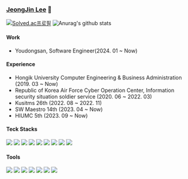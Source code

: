### [JeongJin Lee](https://wjdwls.notion.site/JeongJin-21c3d7ce89ab4e3b8d5d109d0b2f732b?pvs=4) 🎈


[![Solved.ac프로필](http://mazassumnida.wtf/api/generate_badge?boj=sso07012)](https://solved.ac/sso07012) 
![Anurag's github stats](https://github-readme-stats.vercel.app/api?username=dl-00-e8&show_icons=true&theme=dark)

<!--![Top Langs](https://github-readme-stats.vercel.app/api/top-langs/?username=dl-00-e8&layout=compact&theme=dark)-->
#### Work
* Youdongsan, Software Engineer(2024. 01 ~ Now)


#### Experience
* Hongik University Computer Engineering & Business Administration (2019. 03 ~ Now)
* Republic of Korea Air Force Cyber Operation Center, Information security situation soldier service (2020. 06 ~ 2022. 03)
* Kusitms 26th (2022. 08 ~ 2022. 11)
* SW Maestro 14th (2023. 04 ~ Now)
* HIUMC 5th (2023. 09 ~ Now)

#### Teck Stacks
  <img src="https://img.shields.io/badge/c++-00599C?style=for-the-badge&logo=c%2B%2B&logoColor=white"> <img src="https://img.shields.io/badge/python-3776AB?style=for-the-badge&logo=python&logoColor=white"> <img src="https://img.shields.io/badge/java-007396?style=for-the-badge&logo=java&logoColor=white"> <img src="https://img.shields.io/badge/spring-6DB33F?style=for-the-badge&logo=spring&logoColor=white">   <img src="https://img.shields.io/badge/mysql-4479A1?style=for-the-badge&logo=mysql&logoColor=white"> <img src="https://img.shields.io/badge/Docker-2496ED?style=for-the-badge&logo=docker&logoColor=white"> <img src="https://img.shields.io/badge/Github Actions-2088FF?style=for-the-badge&logo=githubactions&logoColor=white"> <img src="https://img.shields.io/badge/Amazon EC2-FF9900?style=for-the-badge&logo=amazonec2&logoColor=white"> <img src="https://img.shields.io/badge/Amazon RDS-527FFF?style=for-the-badge&logo=amazonrds&logoColor=white">

#### Tools
<img src="https://img.shields.io/badge/intellij idea-000000?style=for-the-badge&logo=intellijidea&logoColor=white"> <img src="https://img.shields.io/badge/vscode-007ACC?style=for-the-badge&logo=visualstudiocode&logoColor=white"> <img src="https://img.shields.io/badge/postman-FF6C37?style=for-the-badge&logo=postman&logoColor=white">  <img src="https://img.shields.io/badge/swagger-85EA2D?style=for-the-badge&logo=swagger&logoColor=white"> <img src="https://img.shields.io/badge/github-181717?style=for-the-badge&logo=github&logoColor=white"> <img src="https://img.shields.io/badge/slack-4A154B?style=for-the-badge&logo=slack&logoColor=white"> <img src="https://img.shields.io/badge/notion-000000?style=for-the-badge&logo=notion&logoColor=white">

<!--
**dl-00-e8/dl-00-e8** is a ✨ _special_ ✨ repository because its `README.md` (this file) appears on your GitHub profile.

Here are some ideas to get you started:

- 🔭 I’m currently working on ...
- 🌱 I’m currently learning ...
- 👯 I’m looking to collaborate on ...
- 🤔 I’m looking for help with ...
- 💬 Ask me about ...
- 📫 How to reach me: ...
- 😄 Pronouns: ...
- ⚡ Fun fact: ...
-->
